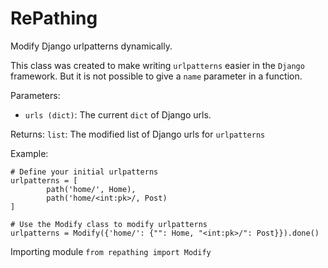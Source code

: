 # RePathing
Modify Django urlpatterns dynamically.

This class was created to make writing `urlpatterns` easier in the `Django` framework. But it is not possible to give a `name` parameter in a function.

Parameters:
- `urls (dict)`: The current `dict` of Django urls.

Returns:
`list`: The modified list of Django urls for `urlpatterns`

Example:
```
# Define your initial urlpatterns
urlpatterns = [
        path('home/', Home),
        path('home/<int:pk>/, Post)
]

# Use the Modify class to modify urlpatterns
urlpatterns = Modify({'home/': {"": Home, "<int:pk>/": Post}}).done()
```
Importing module
`from repathing import Modify`
